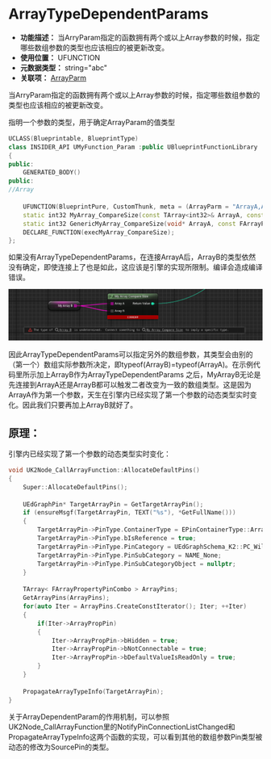 ﻿# ArrayTypeDependentParams

- **功能描述：** 当ArryParam指定的函数拥有两个或以上Array参数的时候，指定哪些数组参数的类型也应该相应的被更新改变。
- **使用位置：** UFUNCTION
- **元数据类型：** string="abc"
- **关联项：** [ArrayParm](../ArrayParm/ArrayParm.md)

当ArryParam指定的函数拥有两个或以上Array参数的时候，指定哪些数组参数的类型也应该相应的被更新改变。

指明一个参数的类型，用于确定ArrayParam的值类型

```cpp
UCLASS(Blueprintable, BlueprintType)
class INSIDER_API UMyFunction_Param :public UBlueprintFunctionLibrary
{
public:
	GENERATED_BODY()
public:
//Array

	UFUNCTION(BlueprintPure, CustomThunk, meta = (ArrayParm = "ArrayA,ArrayB", ArrayTypeDependentParams = "ArrayB"))
	static int32 MyArray_CompareSize(const TArray<int32>& ArrayA, const TArray<int32>& ArrayB);
	static int32 GenericMyArray_CompareSize(void* ArrayA, const FArrayProperty* ArrayAProp, void* ArrayB, const FArrayProperty* ArrayBProp);
	DECLARE_FUNCTION(execMyArray_CompareSize);
};
```

如果没有ArrayTypeDependentParams，在连接ArrayA后，ArrayB的类型依然没有确定，即使连接上了也是如此，这应该是引擎的实现所限制。编译会造成编译错误。

![Untitled](Untitled.png)

因此ArrayTypeDependentParams可以指定另外的数组参数，其类型会由别的（第一个）数组实际参数所决定，即typeof(ArrayB)=typeof(ArrayA)。在示例代码里所示加上ArrayB作为ArrayTypeDependentParams 之后，MyArrayB无论是先连接到ArrayA还是ArrayB都可以触发二者改变为一致的数组类型。这是因为ArrayA作为第一个参数，天生在引擎内已经实现了第一个参数的动态类型实时变化。因此我们只要再加上ArrayB就好了。

## 原理：

引擎内已经实现了第一个参数的动态类型实时变化：

```cpp
void UK2Node_CallArrayFunction::AllocateDefaultPins()
{
	Super::AllocateDefaultPins();

	UEdGraphPin* TargetArrayPin = GetTargetArrayPin();
	if (ensureMsgf(TargetArrayPin, TEXT("%s"), *GetFullName()))
	{
		TargetArrayPin->PinType.ContainerType = EPinContainerType::Array;
		TargetArrayPin->PinType.bIsReference = true;
		TargetArrayPin->PinType.PinCategory = UEdGraphSchema_K2::PC_Wildcard;
		TargetArrayPin->PinType.PinSubCategory = NAME_None;
		TargetArrayPin->PinType.PinSubCategoryObject = nullptr;
	}

	TArray< FArrayPropertyPinCombo > ArrayPins;
	GetArrayPins(ArrayPins);
	for(auto Iter = ArrayPins.CreateConstIterator(); Iter; ++Iter)
	{
		if(Iter->ArrayPropPin)
		{
			Iter->ArrayPropPin->bHidden = true;
			Iter->ArrayPropPin->bNotConnectable = true;
			Iter->ArrayPropPin->bDefaultValueIsReadOnly = true;
		}
	}

	PropagateArrayTypeInfo(TargetArrayPin);
}
```

关于ArrayDependentParam的作用机制，可以参照UK2Node_CallArrayFunction里的NotifyPinConnectionListChanged和PropagateArrayTypeInfo这两个函数的实现，可以看到其他的数组参数Pin类型被动态的修改为SourcePin的类型。